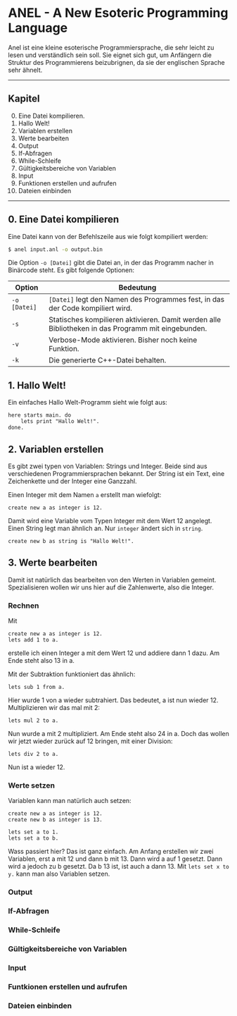 # ANEL - A New Esoteric Programming Language

Anel ist eine kleine esoterische Programmiersprache, die sehr leicht zu lesen und verständlich sein soll.
Sie eignet sich gut, um Anfängern die Struktur des Programmierens beizubrignen, da sie der englischen Sprache sehr ähnelt.

----------------------------------------------------------

## Kapitel

0. Eine Datei kompilieren.
1. Hallo Welt!
2. Variablen erstellen
3. Werte bearbeiten
4. Output
5. If-Abfragen
6. While-Schleife
7. Gültigkeitsbereiche von Variablen
8. Input
9. Funktionen erstellen und aufrufen
10. Dateien einbinden

----------------------------------------------------------

## 0. Eine Datei kompilieren

Eine Datei kann von der Befehlszeile aus wie folgt kompiliert werden:

```bash
$ anel input.anl -o output.bin
```

Die Option `-o [Datei]` gibt die Datei an, in der das Programm nacher in Binärcode steht.
Es gibt folgende Optionen:

| Option           | Bedeutung                         |
| ---------------- | --------------------------------- |
| `-o [Datei]`     | `[Datei]` legt den Namen des Programmes fest, in das der Code kompiliert wird. |
| `-s` | Statisches kompilieren aktivieren. Damit werden alle Bibliotheken in das Programm mit eingebunden. |
| `-v` | Verbose-Mode aktivieren. Bisher noch keine Funktion. |
| `-k` | Die generierte C++-Datei behalten.                   |

## 1. Hallo Welt!

Ein einfaches Hallo Welt-Programm sieht wie folgt aus:

```
here starts main. do
    lets print "Hallo Welt!".
done.
```

## 2. Variablen erstellen

Es gibt zwei typen von Variablen: Strings und Integer. Beide sind aus verschiedenen Programmiersprachen bekannt. Der String ist ein Text, eine Zeichenkette und der Integer eine Ganzzahl.

Einen Integer mit dem Namen `a` erstellt man wiefolgt:

```
create new a as integer is 12.
```

Damit wird eine Variable vom Typen Integer mit dem Wert 12 angelegt. Einen String legt man ähnlich an. Nur `integer` ändert sich in `string`.

```
create new b as string is "Hallo Welt!".
```

## 3. Werte bearbeiten

Damit ist natürlich das bearbeiten von den Werten in Variablen gemeint. Spezialisieren wollen wir uns hier auf die Zahlenwerte, also die Integer.

### Rechnen

Mit

```
create new a as integer is 12.
lets add 1 to a.
```

erstelle ich einen Integer a mit dem Wert 12 und addiere dann 1 dazu. Am Ende steht also 13 in a.

Mit der Subtraktion funktioniert das ähnlich:

```
lets sub 1 from a.
```

Hier wurde 1 von a wieder subtrahiert. Das bedeutet, a ist nun wieder 12. Multiplizieren wir das mal mit 2:

```
lets mul 2 to a.
```

Nun wurde a mit 2 multipliziert. Am Ende steht also 24 in a. Doch das wollen wir jetzt wieder zurück auf 12 bringen, mit einer Division:

```
lets div 2 to a.
```

Nun ist a wieder 12.

### Werte setzen

Variablen kann man natürlich auch setzen:

```
create new a as integer is 12.
create new b as integer is 13.

lets set a to 1.
lets set a to b.
```

Wass passiert hier? Das ist ganz einfach. Am Anfang erstellen wir zwei Variablen, erst a mit 12 und dann b mit 13. Dann wird a auf 1 gesetzt. Dann wird a jedoch zu b gesetzt. Da b 13 ist, ist auch a dann 13.
Mit `lets set x to y.` kann man also Variablen setzen.

### Output

### If-Abfragen

### While-Schleife

### Gültigkeitsbereiche von Variablen

### Input

### Funtkionen erstellen und aufrufen

### Dateien einbinden